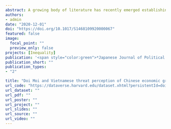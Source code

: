 ```yaml
---
abstract: A growing body of literature has recently emerged establishing that political socialization influences foreign policy preferences of the public. But the empirical domain of this literature has been confined largely to American foreign policy and whether and how this empirical regularity holds in a non-democratic, non-western setting is unknown. Filling this lacuna, this research note studies the Vietnamese public attitudes toward Chinese economic expansion. I argue that Vietnamese citizens who grew up amid Doi Moi (renovation) had a political socialization experience very different from that of the birth cohorts who immediately preceded them. I demonstrate that the traditional ‘socialist brotherhood’ rhetoric that used to moderate otherwise hostile public opinions about China became insignificant through the course of the reform. This abrupt change led to markedly divergent views between the pre- and post-Doi Moi birth groups on China. Using the data from the latest Pew Global Attitude Survey, I demonstrate that Doi Moi increased the Vietnamese public's negative perception of Chinese economic expansion.
authors:
- admin
date: "2020-12-01"
doi: "https://doi.org/10.1017/S1468109920000067"
featured: false
image:
  focal_point: ""
  preview_only: false
projects: [Inequality]
publication: '<span style="color:green">*Japanese Journal of Political Science*</span>, 21(4): 179-193'
publication_short: ""
publication_types:
- "2"

title: "Doi Moi and Vietnamese threat perception of Chinese economic growth"
url_code: "https://dataverse.harvard.edu/dataset.xhtml?persistentId=doi:10.7910/DVN/RTWKRU"
url_dataset: ""
url_pdf: ""
url_poster: ""
url_project: ""
url_slides: ""
url_source: ""
url_video: ""
---
```

